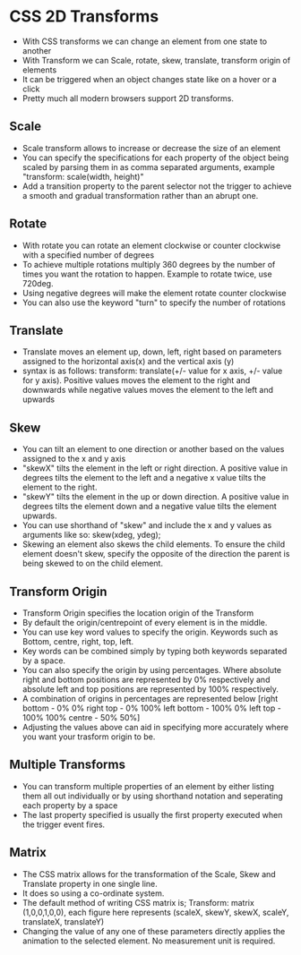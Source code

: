 # CSS 2D Transforms
- With CSS transforms we can change an element from one state to another
- With Transform we can Scale, rotate, skew, translate, transform origin of elements 
- It can be triggered when an object changes state like on a hover or a click
- Pretty much all modern browsers support 2D transforms.


## Scale
- Scale transform allows to increase or decrease the size of an element
- You can specify the specifications for each property of the object being scaled by parsing them in as comma separated arguments, example "transform: scale(width, height)"
- Add a transition property to the parent selector not the trigger to achieve a smooth and gradual transformation rather than an abrupt one.

## Rotate
- With rotate you can rotate an element clockwise or counter clockwise with a specified number of degrees
- To achieve multiple rotations multiply 360 degrees by the number of times you want the rotation to happen. Example to rotate twice, use 720deg.
- Using negative degrees will make the element rotate counter clockwise
- You can also use the keyword "turn" to specify the number of rotations

## Translate
- Translate moves an element up, down, left, right based on parameters assigned to the horizontal axis(x) and the vertical axis (y)
- syntax is as follows: transform: translate(+/- value for x axis, +/- value for y axis). Positive values moves the element to the right and downwards while negative values moves the element to the left and upwards

## Skew
- You can tilt an element to one direction or another based on the values assigned to the x and y axis
- "skewX" tilts the element in the left or right direction. A positive value in degrees tilts the element to the left and a negative x value tilts the element to the right.
- "skewY" tilts the element in the up or down direction. A positive value in degrees tilts the element down and a negative value tilts the element upwards.
- You can use shorthand of "skew" and include the x and y values as arguments like so: skew(xdeg, ydeg);
- Skewing an element also skews the child elements. To ensure the child element doesn't skew, specify the opposite of the direction the parent is being skewed to on the child element.

## Transform Origin
- Transform Origin specifies the location origin of the Transform
- By default the origin/centrepoint of every element is in the middle. 
- You can use key word values to specify the origin. Keywords such as Bottom, centre, right, top, left.
- Key words can be combined simply by typing both keywords separated by a space.
- You can also specify the origin by using percentages. Where absolute right and bottom positions are represented by 0% respectively and absolute left and top positions are represented by 100% respectively. 
- A combination of origins in percentages are represented below 
[right bottom - 0% 0%
 right top - 0% 100%
 left bottom - 100% 0%
 left top - 100% 100%
 centre - 50% 50%]
- Adjusting the values above can aid in specifying more accurately where you want your trasform origin to be.

## Multiple Transforms
- You can transform multiple properties of an element by either listing them all out individually or by using shorthand notation and seperating each property by a space
- The last property specified is usually the first property executed when the trigger event fires.

## Matrix
- The CSS matrix allows for the transformation of the Scale, Skew and Translate property in one single line.
- It does so using a co-ordinate system.
- The default method of writing CSS matrix is; Transform: matrix (1,0,0,1,0,0), each figure here represents (scaleX, skewY, skewX, scaleY, translateX, translateY)
- Changing the value of any one of these parameters directly applies the animation to the selected element. No measurement unit is required.